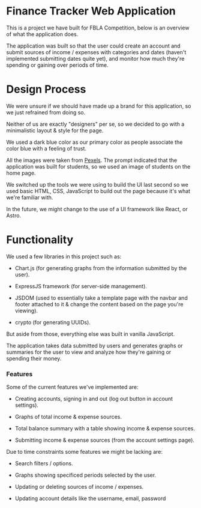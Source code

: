 # Finance Tracker Web Application

This is a project we have built for FBLA Competition, below is an overview of what the application does.

The application was built so that the user could create an account and submit sources of income / expenses with categories and dates (haven't implemented submitting dates quite yet), and monitor how much they're spending or gaining over periods of time.



# Design Process

We were unsure if we should have made up a brand for this application, so we just refrained from doing so.

Neither of us are exactly "designers" per se, so we decided to go with a minimalistic layout & style for the page.

We used a dark blue color as our primary color as people associate the color blue with a feeling of trust.

All the images were taken from [Pexels](https://www.pexels.com/).
The prompt indicated that the application was built for students, so we used an image of students on the home page.

We switched up the tools we were using to build the UI last second so we used basic HTML, CSS, JavaScript to build out the page because it's what we're familiar with.

In the future, we might change to the use of a UI framework like React, or Astro.


# Functionality

We used a few libraries in this project such as:

- Chart.js (for generating graphs from the information submitted by the user).

- ExpressJS framework (for server-side management).

- JSDOM (used to essentially take a template page with the navbar and footer attached to it & change the content based on the page you're viewing).

- crypto (for generating UUIDs).

But aside from those, everything else was built in vanilla JavaScript.

The application takes data submitted by users and generates graphs or summaries for the user to view and analyze how they're gaining or spending their money.

### Features

Some of the current features we've implemented are:

- Creating accounts, signing in and out (log out button in account settings).

- Graphs of total income & expense sources.

- Total balance summary with a table showing income & expense sources.

- Submitting income & expense sources (from the account settings page).

Due to time constraints some features we might be lacking are:

- Search filters / options.

- Graphs showing specificed periods selected by the user.

- Updating or deleting sources of income / expenses.

- Updating account details like the username, email, password